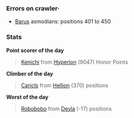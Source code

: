 ### Errors on crawler·
- [Barus](/#/ranking/Barus) asmodians: positions 401 to 450


### Stats

**Point scorer of the day**
>[Kenichi](/#/character/Hyperion/283986) from [Hyperion](/#/ranking/Hyperion)  (9047) Honor Points


**Climber of the day**
>[Caricls](/#/character/Hellion/86698) from [Hellion](/#/ranking/Hellion)  (370) positions


**Worst of the day**
>[Robobobo](/#/character/Deyla/406470) from [Deyla](/#/ranking/Deyla)  (-17) positions


